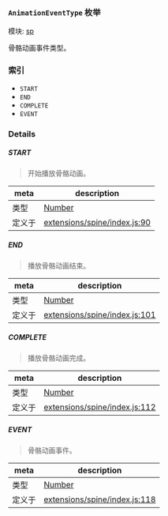 ### `AnimationEventType` 枚举



模块: [sp](../modules/sp.md)


骨骼动画事件类型。


### 索引
  - `START`
  - `END`
  - `COMPLETE`
  - `EVENT`

### Details


##### START

> 开始播放骨骼动画。

| meta | description |
|------|-------------|
| 类型 | <a href="https://developer.mozilla.org/en/JavaScript/Reference/Global_Objects/Number" class="crosslink external" target="_blank">Number</a> |
| 定义于 | [extensions/spine/index.js:90](https://github.com/cocos-creator/engine/blob/98967f5e8c458e65203b56f900ee34c8ea836e72/extensions/spine/index.js#L90) |



##### END

> 播放骨骼动画结束。

| meta | description |
|------|-------------|
| 类型 | <a href="https://developer.mozilla.org/en/JavaScript/Reference/Global_Objects/Number" class="crosslink external" target="_blank">Number</a> |
| 定义于 | [extensions/spine/index.js:101](https://github.com/cocos-creator/engine/blob/98967f5e8c458e65203b56f900ee34c8ea836e72/extensions/spine/index.js#L101) |



##### COMPLETE

> 播放骨骼动画完成。

| meta | description |
|------|-------------|
| 类型 | <a href="https://developer.mozilla.org/en/JavaScript/Reference/Global_Objects/Number" class="crosslink external" target="_blank">Number</a> |
| 定义于 | [extensions/spine/index.js:112](https://github.com/cocos-creator/engine/blob/98967f5e8c458e65203b56f900ee34c8ea836e72/extensions/spine/index.js#L112) |



##### EVENT

> 骨骼动画事件。

| meta | description |
|------|-------------|
| 类型 | <a href="https://developer.mozilla.org/en/JavaScript/Reference/Global_Objects/Number" class="crosslink external" target="_blank">Number</a> |
| 定义于 | [extensions/spine/index.js:118](https://github.com/cocos-creator/engine/blob/98967f5e8c458e65203b56f900ee34c8ea836e72/extensions/spine/index.js#L118) |


